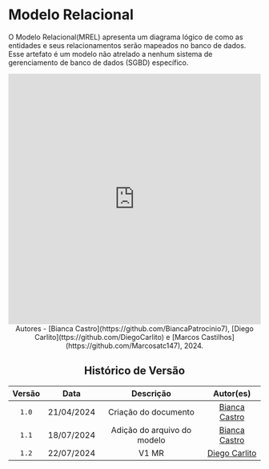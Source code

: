 # Modelo Relacional

<p style="text-align: justify">
 
O Modelo Relacional(MREL) apresenta um diagrama lógico de como as entidades e seus relacionamentos serão mapeados no banco de dados. Esse artefato é um modelo não atrelado a nenhum sistema de gerenciamento de banco de dados (SGBD) específico.

</p>
<center>
<iframe frameborder="0" style="width:100%;height:500px;" src="https://viewer.diagrams.net/?tags=%7B%7D&lightbox=1&highlight=0000ff&edit=_blank&layers=1&nav=1&title=MR.drawio#Uhttps%3A%2F%2Fdrive.google.com%2Fuc%3Fid%3D1nq00bS-hU6S8nKQ3M-4JoDyrU7y3KJVT%26export%3Ddownload"></iframe>
Autores - [Bianca Castro](https://github.com/BiancaPatrocinio7), [Diego Carlito](ttps://github.com/DiegoCarlito) e [Marcos Castilhos](https://github.com/Marcosatc147), 2024.

## Histórico de Versão
| Versão | Data | Descrição | Autor(es) |
| :-: | :-: | :-: | :-: |
| `1.0`  | 21/04/2024 | Criação do documento         | [Bianca Castro](https://github.com/BiancaPatrocinio7) |          
| `1.1`  | 18/07/2024 | Adição do arquivo do modelo        | [Bianca Castro](https://github.com/BiancaPatrocinio7) |                                                   
| `1.2`  | 22/07/2024 | V1 MR       | [Diego Carlito](https://github.com/DiegoCarlito) |         

</center>